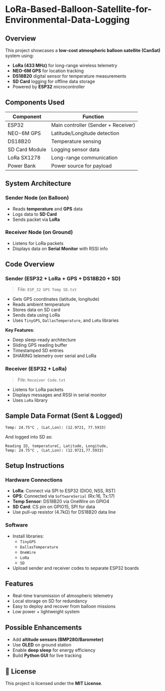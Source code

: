 # LoRa-Based-Balloon-Satellite-for-Environmental-Data-Logging

## Overview

This project showcases a **low-cost atmospheric balloon satellite (CanSat)** system using:

- **LoRa (433 MHz)** for long-range wireless telemetry  
- **NEO-6M GPS** for location tracking  
- **DS18B20** digital sensor for temperature measurements  
- **SD Card** logging for offline data storage 
- Powered by **ESP32** microcontroller

## Components Used

| Component       | Function                              |
|----------------|----------------------------------------|
| ESP32          | Main controller (Sender + Receiver)    |
| NEO-6M GPS     | Latitude/Longitude detection           |
| DS18B20        | Temperature sensing                    |
| SD Card Module | Logging sensor data                    |
| LoRa SX1278    | Long-range communication               |
| Power Bank     | Power source for payload               |

## System Architecture

### Sender Node (on Balloon)
- Reads **temperature** and **GPS** data
- Logs data to **SD Card**
- Sends packet via **LoRa**

### Receiver Node (on Ground)
- Listens for LoRa packets
- Displays data on **Serial Monitor** with RSSI info

## Code Overview

### Sender (ESP32 + LoRa + GPS + DS18B20 + SD)
> File: `ESP_32 GPS Temp SD.txt`

- Gets GPS coordinates (latitude, longitude)
- Reads ambient temperature
- Stores data on SD card
- Sends data using LoRa
- Uses `TinyGPS`, `DallasTemperature`, and `LoRa` libraries

**Key Features**:
- Deep sleep-ready architecture
- Sliding GPS reading buffer
- Timestamped SD entries
- SHARING telemetry over serial and LoRa

### Receiver (ESP32 + LoRa)
> File: `Receiver Code.txt`

- Listens for LoRa packets
- Displays messages and RSSI in serial monitor
- Uses `LoRa` library

## Sample Data Format (Sent & Logged)

```
Temp: 24.75°C , (Lat,Lon): (12.9721, 77.5933)
```

And logged into SD as:

```
Reading ID, temperatureC, Latitude, Longitude,
Temp: 24.75°C , (Lat,Lon): (12.9721,77.5933)
```

## Setup Instructions

### Hardware Connections
- **LoRa**: Connect via SPI to ESP32 (DIO0, NSS, RST)
- **GPS**: Connected via `SoftwareSerial` (Rx:16, Tx:17)
- **Temp Sensor**: DS18B20 via OneWire on GPIO4
- **SD Card**: CS pin on GPIO15, SPI for data
- Use pull-up resistor (4.7kΩ) for DS18B20 data line

### Software
- Install libraries:
  - `TinyGPS`
  - `DallasTemperature`
  - `OneWire`
  - `LoRa`
  - `SD`
- Upload sender and receiver codes to separate ESP32 boards

## Features

- Real-time transmission of atmospheric telemetry
- Local storage on SD for redundancy
- Easy to deploy and recover from balloon missions
- Low power + lightweight system

## Possible Enhancements

- Add **altitude sensors (BMP280/Barometer)**
- Use **OLED** on ground station
- Enable **deep sleep** for energy efficiency
- Build **Python GUI** for live tracking

## 📄 License

This project is licensed under the **MIT License**.
